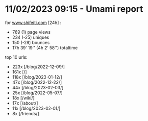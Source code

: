 # 11/02/2023 09:15 - Umami report
for www.shifeiti.com [24h] :

 - 769 (1) page views
 - 234 (-25) uniques
 - 150 (-28) bounces
 - 17h 39' 19'' (4h 2' 58'') totaltime


top 10 urls:
 - 223x [/blog/2022-12-09/]
 - 161x [/]
 - 118x [/blog/2023-01-12/]
 - 47x [/blog/2022-12-22/]
 - 44x [/blog/2023-02-03/]
 - 25x [/blog/2022-05-07/]
 - 18x [/wiki/]
 - 17x [/about/]
 - 11x [/blog/2023-02-01/]
 - 8x [/friends/]


